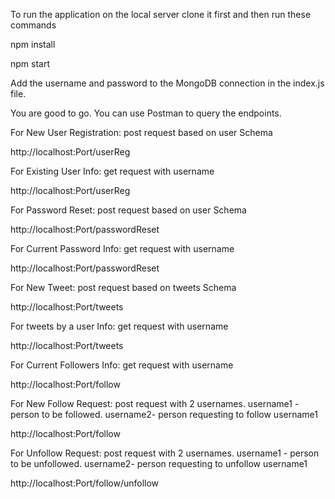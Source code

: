 To run the application on the local server clone it first and then run these commands

npm install

npm start

Add the username and password to the MongoDB connection in the index.js file.

You are good to go. You can use Postman to query the endpoints.

For New User Registration: post request based on user Schema

http://localhost:Port/userReg

For Existing User Info: get request with username

http://localhost:Port/userReg

For Password Reset: post request based on user Schema

http://localhost:Port/passwordReset

For Current Password Info: get request with username

http://localhost:Port/passwordReset

For New Tweet: post request based on tweets Schema

http://localhost:Port/tweets

For tweets by a user Info: get request with username

http://localhost:Port/tweets

For Current Followers Info: get request with username

http://localhost:Port/follow

For New Follow Request: post request with 2 usernames. username1 - person to be followed. username2- person requesting to follow username1 

http://localhost:Port/follow

For Unfollow Request: post request with 2 usernames. username1 - person to be unfollowed. username2- person requesting to unfollow username1 

http://localhost:Port/follow/unfollow







